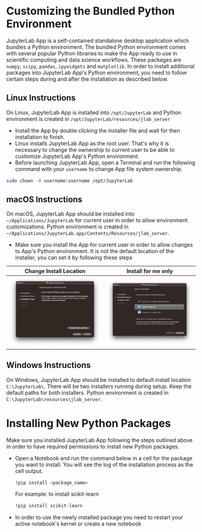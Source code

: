 # Customizing the Bundled Python Environment

JupyterLab App is a self-contained standalone desktop application which bundles a Python environment. The bundled Python environment comes with several popular Python libraries to make the App ready to use in scientific computing and data science workflows. These packages are `numpy`, `scipy`, `pandas`, `ipywidgets` and `matplotlib`. In order to install additional packages into JupyterLab App's Python environment, you need to follow certain steps during and after the installation as described below.

## Linux Instructions

On Linux, JupyterLab App is installed into `/opt/JupyterLab` and Python environment is created in `/opt/JupyterLab/resources/jlab_server`

- Install the App by double clicking the installer file and wait for then installation to finish.
- Linux installs JupyterLab App as the root user. That's why it is necessary to change the ownership to current user to be able to customize JupyterLab App's Python environment.
- Before launching JupyterLab App, open a Terminal and run the following command with your `username` to change App file system ownership.
```bash
sudo chown -R username:username /opt/JupyterLab
```

## macOS Instructions

On macOS, JupyterLab App should be installed into `~/Applications/JupyterLab` for current user in order to allow environment customizations. Python environment is created in `~/Applications/JupyterLab.app/Contents/Resources/jlab_server`.

- Make sure you install the App for current user in order to allow changes to App's Python environment. It is not the default location of the installer, you can set it by following these steps

| Change Install Location  | Install for me only |
| ------------- | ------------- |
| ![Choose Install Location](media/mac-install-location.png) | ![Choose Current User](media/mac-install-for-current-user.png) |


## Windows Instructions

On Windows, JupyterLab App should be installed to default install location `C:\JupyterLab\`. There will be two installers running during setup. Keep the default paths for both installers. Python environment is created in `C:\JupyterLab\resources\jlab_server`.

# Installing New Python Packages

Make sure you installed JupyterLab App following the steps outlined above in order to have required permissions to install new Python packages.

- Open a Notebook and run the command below in a cell for the package you want to install. You will see the log of the installation process as the cell output.
  ```bash
  !pip install <package_name>
  ```
  For example: to install scikit-learn
  ```bash
  !pip install scikit-learn
  ```
- In order to use the newly installed package you need to restart your active notebook's kernel or create a new notebook
